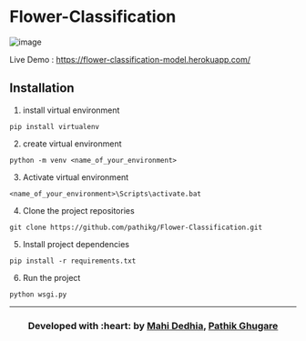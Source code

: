 # Flower-Classification

![image](https://user-images.githubusercontent.com/55437218/144080514-da8130ac-cb42-4327-9ab4-dd7f443d3e4e.png)

Live Demo : https://flower-classification-model.herokuapp.com/


## Installation
1. install virtual environment
 ```
 pip install virtualenv
 ```
2. create virtual environment
```
python -m venv <name_of_your_environment>
```
3. Activate virtual environment
```
<name_of_your_environment>\Scripts\activate.bat
```
4. Clone the project repositories
```
git clone https://github.com/pathikg/Flower-Classification.git
```
5. Install project dependencies
```
pip install -r requirements.txt
```
6. Run the project 
```
python wsgi.py
```

---
<h3 align="center"><b>Developed with :heart: by <a href="https://github.com/mahidedhia">Mahi Dedhia</a>, <a href="https://github.com/pathikg">Pathik Ghugare</a></h1>
